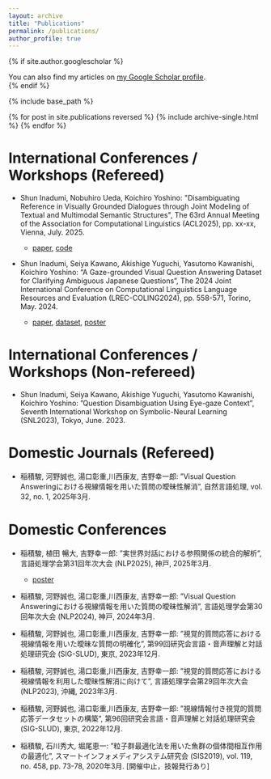 ```yaml
---
layout: archive
title: "Publications"
permalink: /publications/
author_profile: true
---
```


{% if site.author.googlescholar %}
  <div class="wordwrap">You can also find my articles on <a href="{{site.author.googlescholar}}">my Google Scholar profile</a>.</div>
{% endif %}

{% include base_path %}

{% for post in site.publications reversed %}
  {% include archive-single.html %}
{% endfor %}

<!-- Journal
======
* test2 -->

International Conferences / Workshops (Refereed)
======
* Shun Inadumi, Nobuhiro Ueda, Koichiro Yoshino: "Disambiguating Reference in Visually Grounded Dialogues through Joint Modeling of Textual and Multimodal Semantic Structures", The 63rd Annual Meeting of the Association for Computational Linguistics (ACL2025), pp. xx-xx, Vienna, July. 2025.
  * [paper](https://aclanthology.org/2024.lrec-main.48/), [code](https://github.com/SInadumi/mmrr)

* Shun Inadumi, Seiya Kawano, Akishige Yuguchi, Yasutomo Kawanishi, Koichiro Yoshino: “A Gaze-grounded Visual Question Answering Dataset for Clarifying Ambiguous Japanese Questions”, The 2024 Joint International Conference on Computational Linguistics Language Resources and Evaluation (LREC-COLING2024), pp. 558-571, Torino, May. 2024.
  * [paper](https://aclanthology.org/2024.lrec-main.48/), [dataset](https://github.com/riken-grp/GazeVQA), [poster](http://sinadumi.github.io/files/202405_lrec_coling_poster.pdf)

International Conferences / Workshops (Non-refereed)
======
* Shun Inadumi, Seiya Kawano, Akishige Yuguchi, Yasutomo Kawanishi, Koichiro Yoshino: ”Question Disambiguation Using Eye-gaze Context”, Seventh International Workshop on Symbolic-Neural Learning (SNL2023), Tokyo, June. 2023.

Domestic Journals (Refereed)
======
* 稲積駿, 河野誠也, 湯口彰重,川西康友, 吉野幸一郎: ”Visual Question Answeringにおける視線情報を用いた質問の曖昧性解消”, 自然言語処理, vol. 32, no. 1, 2025年3月.

Domestic Conferences
======
* 稲積駿, 植田 暢大, 吉野幸一郎: ”実世界対話における参照関係の統合的解析”, 言語処理学会第31回年次大会 (NLP2025), 神戸, 2025年3月.
  * [poster](http://sinadumi.github.io/files/202503_NLP2025_poster.pdf)

* 稲積駿, 河野誠也, 湯口彰重,川西康友, 吉野幸一郎: ”Visual Question Answeringにおける視線情報を用いた質問の曖昧性解消”, 言語処理学会第30回年次大会 (NLP2024), 神戸, 2024年3月.

* 稲積駿, 河野誠也, 湯口彰重,川西康友, 吉野幸一郎: ”視覚的質問応答における視線情報を用いた曖昧な質問の明確化”, 第99回研究会言語・音声理解と対話処理研究会 (SIG-SLUD), 東京, 2023年12月.

* 稲積駿, 河野誠也, 湯口彰重,川西康友, 吉野幸一郎: ”視覚的質問応答における視線情報を利用した曖昧性解消に向けて”, 言語処理学会第29回年次大会 (NLP2023), 沖縄, 2023年3月.

* 稲積駿, 河野誠也, 湯口彰重,川西康友, 吉野幸一郎: ”視線情報付き視覚的質問応答データセットの構築”, 第96回研究会言語・音声理解と対話処理研究会 (SIG-SLUD), 東京, 2022年12月.

* 稲積駿, 石川秀大, 堀尾恵一: ”粒子群最適化法を用いた魚群の個体間相互作用の最適化”, スマートインフォメディアシステム研究会 (SIS2019), vol. 119, no. 458, pp. 73-78, 2020年3月. [開催中止，技報発行あり]
